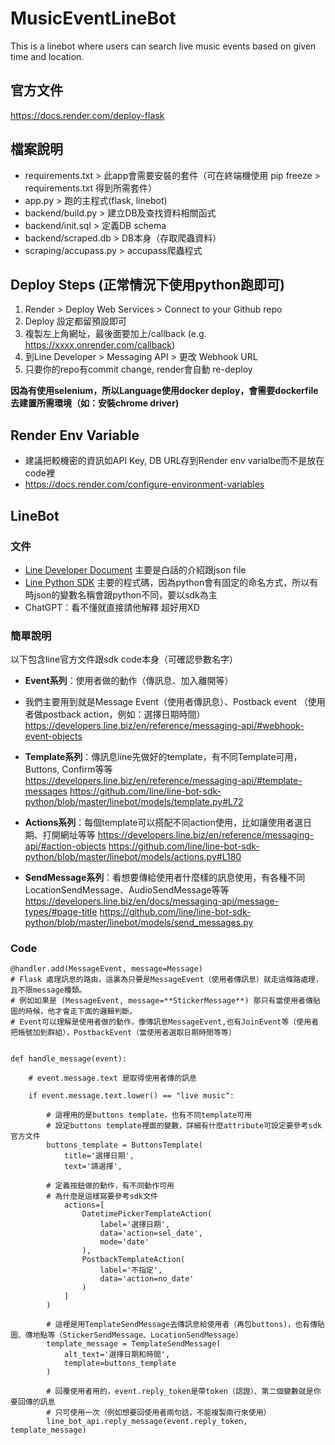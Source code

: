 # MusicEventLineBot
This is a linebot where users can search live music events based on given time and location.

## 官方文件
https://docs.render.com/deploy-flask

## 檔案說明
- requirements.txt > 此app會需要安裝的套件（可在終端機使用 pip freeze > requirements.txt 得到所需套件）
- app.py > 跑的主程式(flask, linebot)
- backend/build.py > 建立DB及查找資料相關函式
- backend/init.sql > 定義DB schema
- backend/scraped.db > DB本身（存取爬蟲資料）
- scraping/accupass.py > accupass爬蟲程式

## Deploy Steps (正常情況下使用python跑即可)
1. Render > Deploy Web Services > Connect to your Github repo
2. Deploy 設定都留預設即可
3. 複製左上角網址，最後面要加上/callback (e.g. https://xxxx.onrender.com/callback)
4. 到Line Developer > Messaging API > 更改 Webhook URL
5. 只要你的repo有commit change, render會自動 re-deploy<br>

<b>因為有使用selenium，所以Language使用docker deploy，會需要dockerfile去建置所需環境（如：安裝chrome driver)</b>

## Render Env Variable
- 建議把較機密的資訊如API Key, DB URL存到Render env varialbe而不是放在code裡
- https://docs.render.com/configure-environment-variables

## LineBot
### 文件
- [Line Developer Document]([url](https://developers.line.biz/en/reference/messaging-api/)) 主要是白話的介紹跟json file
- [Line Python SDK]([url](https://github.com/line/line-bot-sdk-python/tree/master)) 主要的程式碼，因為python會有固定的命名方式，所以有時json的變數名稱會跟python不同，要以sdk為主
- ChatGPT：看不懂就直接請他解釋 超好用XD

### 簡單說明
以下包含line官方文件跟sdk code本身（可確認參數名字）
- **Event系列**：使用者做的動作（傳訊息、加入離開等）
- 我們主要用到就是Message Event（使用者傳訊息）、Postback event （使用者做postback action，例如：選擇日期時間）<br>
https://developers.line.biz/en/reference/messaging-api/#webhook-event-objects

- **Template系列**：傳訊息line先做好的template，有不同Template可用，Buttons, Confirm等等
https://developers.line.biz/en/reference/messaging-api/#template-messages
https://github.com/line/line-bot-sdk-python/blob/master/linebot/models/template.py#L72

- **Actions系列**：每個template可以搭配不同action使用，比如讓使用者選日期、打開網址等等
https://developers.line.biz/en/reference/messaging-api/#action-objects
https://github.com/line/line-bot-sdk-python/blob/master/linebot/models/actions.py#L180

- **SendMessage系列**：看想要傳給使用者什麼樣的訊息使用，有各種不同LocationSendMessage、AudioSendMessage等等
https://developers.line.biz/en/docs/messaging-api/message-types/#page-title
https://github.com/line/line-bot-sdk-python/blob/master/linebot/models/send_messages.py

### Code
```
@handler.add(MessageEvent, message=Message)
# Flask 處理訊息的路由，這裏為只要是MessageEvent（使用者傳訊息）就走這條路處理，且不限message種類。
# 例如如果是 (MessageEvent, message=**StickerMessage**) 那只有當使用者傳貼圖的時候，他才會走下面的邏輯判斷。
# Event可以理解是使用者做的動作，像傳訊息MessageEvent,也有JoinEvent等（使用者把帳號加到群組），PostbackEvent（當使用者選取日期時間等等）


def handle_message(event):

    # event.message.text 是取得使用者傳的訊息

    if event.message.text.lower() == "live music":

        # 這裡用的是buttons template，也有不同template可用
        # 設定buttons template裡面的變數，詳細有什麼attribute可設定要參考sdk官方文件
        buttons_template = ButtonsTemplate(
            title='選擇日期',
            text='請選擇',

        # 定義按鈕做的動作，有不同動作可用
        # 為什麼是這樣寫要參考sdk文件
            actions=[ 
                DatetimePickerTemplateAction(
                    label='選擇日期',
                    data='action=sel_date',
                    mode='date'
                ),
                PostbackTemplateAction(
                    label='不指定',
                    data='action=no_date'
                )
            ]
        )

        # 這裡是用TemplateSendMessage去傳訊息給使用者（再包buttons)，也有傳貼圖、傳地點等（StickerSendMessage、LocationSendMessage）
        template_message = TemplateSendMessage(
            alt_text='選擇日期和時間',
            template=buttons_template
        )

        # 回覆使用者用的，event.reply_token是帶token（認證）、第二個變數就是你要回傳的訊息
        # 只可使用一次（例如想要回使用者兩句話，不能複製兩行來使用）
        line_bot_api.reply_message(event.reply_token, template_message)

```
